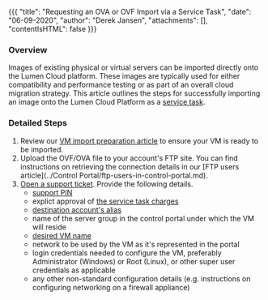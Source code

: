 {{{
  "title": "Requesting an OVA or OVF Import via a Service Task",
  "date": "06-09-2020",
  "author": "Derek Jansen",
  "attachments": [],
  "contentIsHTML": false
}}}

### Overview

Images of existing physical or virtual servers can be imported directly onto the Lumen Cloud platform. These images are typically used for either compatibility and performance testing or as part of an overall cloud migration strategy. This article outlines the steps for successfully importing an image onto the Lumen Cloud Platform as a [service task](//www.ctl.io/centurylink-public-cloud/service-tasks/#169).

### Detailed Steps

1. Review our [VM import preparation article](../Servers/vm-import-preparation.md) to ensure your VM is ready to be imported.
2. Upload the OVF/OVA file to your account's FTP site. You can find instructions on retrieving the connection details in our [FTP users article](../Control Portal/ftp-users-in-control-portal.md).
3. [Open a support ticket](../Support/how-do-i-report-a-support-issue.md). Provide the following details.
    - [support PIN](../Support/pin-authentication-for-support-requests.md)
    - explict approval of [the service task charges](//www.ctl.io/centurylink-public-cloud/service-tasks/#169)
    - [destination account's alias](../Support/determine-control-portal-alias.md)
    - name of the server group in the control portal under which the VM will reside
    - [desired VM name](../Servers/server-naming-convention.md)
    - network to be used by the VM as it's represented in the portal
    - login credentials needed to configure the VM, preferably Administrator (Windows) or Root (Linux), or other super user credentials as applicable
    - any other non-standard configuration details (e.g. instructions on configuring networking on a firewall appliance)
